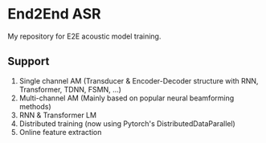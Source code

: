 # End2End ASR

My repository for E2E acoustic model training.

## Support

1. Single channel AM (Transducer & Encoder-Decoder structure with RNN, Transformer, TDNN, FSMN, ...)
2. Multi-channel AM (Mainly based on popular neural beamforming methods)
3. RNN & Transformer LM
4. Distributed training (now using Pytorch's DistributedDataParallel)
5. Online feature extraction